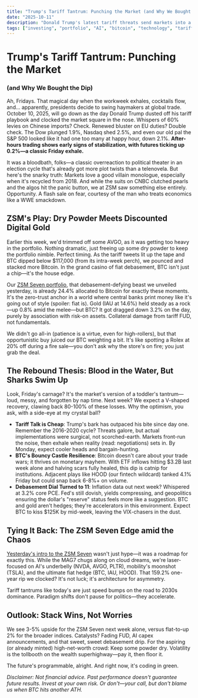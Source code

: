 ```yaml
---
title: "Trump's Tariff Tantrum: Punching the Market (and Why We Bought the Dip)"
date: "2025-10-11"
description: "Donald Trump's latest tariff threats send markets into a Friday frenzy. ZSM stacks more BTC on the chaos—because debasement doesn't take weekends off."
tags: ["investing", "portfolio", "AI", "bitcoin", "technology", "tariffs", "trump"]
---
```

# Trump's Tariff Tantrum: Punching the Market
### (and Why We Bought the Dip)

Ah, Fridays. That magical day when the workweek exhales, cocktails flow, and... apparently, presidents decide to swing haymakers at global trade. October 10, 2025, will go down as the day Donald Trump dusted off his tariff playbook and clocked the market square in the nose. Whispers of 60% levies on Chinese imports? Check. Renewed bluster on EU duties? Double check. The Dow plunged 1.9%, Nasdaq shed 2.5%, and even our old pal the S&P 500 looked like it had one too many at happy hour, down 2.1%. **After-hours trading shows early signs of stabilization, with futures ticking up 0.2%—a classic Friday exhale.**

It was a bloodbath, folks—a classic overreaction to political theater in an election cycle that's already got more plot twists than a telenovela. But here's the snarky truth: Markets love a good villain monologue, especially when it's recycled from 2018. And while the suits on CNBC clutched pearls and the algos hit the panic button, we at ZSM saw something else entirely. Opportunity. A flash sale on fear, courtesy of the man who treats economics like a WWE smackdown.

## ZSM's Play: Dry Powder Meets Discounted Digital Gold

Earlier this week, we'd trimmed off some AVGO, as it was getting too heavy in the portfolio. Nothing dramatic, just freeing up some dry powder to keep the portfolio nimble. Perfect timing. As the tariff tweets lit up the tape and BTC dipped below $117,000 (from its intra-week perch), we pounced and stacked more Bitcoin. In the grand casino of fiat debasement, BTC isn't just a chip—it's the house edge.

Our [ZSM Seven portfolio](./zsm_seven_intro.html), that debasement-defying beast we unveiled yesterday, is already 24.4% allocated to Bitcoin for exactly these moments. It's the zero-trust anchor in a world where central banks print money like it's going out of style (spoiler: fiat is). Gold (IAU at 14.6%) held steady as a rock—up 0.8% amid the melee—but BTC? It got dragged down 3.2% on the day, purely by association with risk-on assets. Collateral damage from tariff FUD, not fundamentals.

We didn't go all-in (patience is a virtue, even for high-rollers), but that opportunistic buy juiced our BTC weighting a bit. It's like spotting a Rolex at 20% off during a fire sale—you don't ask why the store's on fire; you just grab the deal.

## The Rebound Thesis: Blood in the Water, But Sharks Swim Up

Look, Friday's carnage? It's the market's version of a toddler's tantrum—loud, messy, and forgotten by nap time. Next week? We expect a V-shaped recovery, clawing back 80-100% of these losses. Why the optimism, you ask, with a side-eye at my crystal ball?

* **Tariff Talk is Cheap**: Trump's bark has outpaced his bite since day one. Remember the 2016-2020 cycle? Threats galore, but actual implementations were surgical, not scorched-earth. Markets front-run the noise, then exhale when reality (read: negotiations) sets in. By Monday, expect cooler heads and bargain-hunting.
* **BTC's Bouncy Castle Resilience**: Bitcoin doesn't care about your trade wars; it thrives on monetary mayhem. With ETF inflows hitting $3.2B last week alone and halving scars fully healed, this dip is catnip for institutions. Adjacent plays like HOOD (our fintech wildcard) tanked 4.1% Friday but could snap back 6-8%+ on volume.
* **Debasement Dial Turned to 11**: Inflation data out next week? Whispered at 3.2% core PCE. Fed's still dovish, yields compressing, and geopolitics ensuring the dollar's "reserve" status feels more like a suggestion. BTC and gold aren't hedges; they're accelerators in this environment. Expect BTC to kiss $125K by mid-week, leaving the VIX-chasers in the dust.

## Tying It Back: The ZSM Seven Edge amid the Chaos

[Yesterday's intro to the ZSM Seven](./zsm_seven_intro.html) wasn't just hype—it was a roadmap for exactly this. While the MAG7 chugs along on cloud dreams, we're laser-focused on AI's underbelly (NVDA, AVGO, PLTR), mobility's moonshot (TSLA), and the ultimate fiat hedge (BTC, IAU, HOOD). That 159.2% one-year rip we clocked? It's not luck; it's architecture for asymmetry.

Tariff tantrums like today's are just speed bumps on the road to 2030s dominance. Paradigm shifts don't pause for politics—they accelerate.

## Outlook: Stack Wins, Not Worries

We see 3-5% upside for the ZSM Seven next week alone, versus flat-to-up 2% for the broader indices. Catalysts? Fading FUD, AI capex announcements, and that sweet, sweet debasement drip. For the aspiring (or already minted) high-net-worth crowd: Keep some powder dry. Volatility is the tollbooth on the wealth superhighway—pay it, then floor it.

The future's programmable, alright. And right now, it's coding in green.

*Disclaimer: Not financial advice. Past performance doesn't guarantee future results. Invest at your own risk. Or don't—your call, but don't blame us when BTC hits another ATH.*


